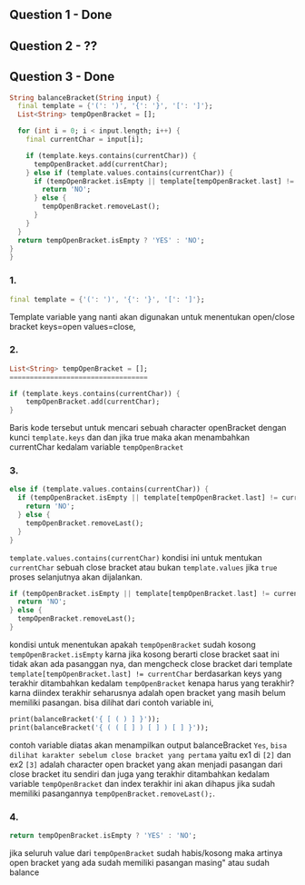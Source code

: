 ## Question 1 - Done

## Question 2 - ??

## Question 3 - Done

```dart
String balanceBracket(String input) {
  final template = {'(': ')', '{': '}', '[': ']'};
  List<String> tempOpenBracket = [];

  for (int i = 0; i < input.length; i++) {
    final currentChar = input[i];

    if (template.keys.contains(currentChar)) {
      tempOpenBracket.add(currentChar);
    } else if (template.values.contains(currentChar)) {
      if (tempOpenBracket.isEmpty || template[tempOpenBracket.last] != currentChar) {
        return 'NO';
      } else {
        tempOpenBracket.removeLast();
      }
    }
  }
  return tempOpenBracket.isEmpty ? 'YES' : 'NO';
}
}
```

### 1.
``` dart
final template = {'(': ')', '{': '}', '[': ']'};
```

Template variable yang nanti akan digunakan untuk menentukan open/close bracket keys=open values=close,

### 2.
``` dart
List<String> tempOpenBracket = [];
==================================

if (template.keys.contains(currentChar)) {
    tempOpenBracket.add(currentChar);
}
```
Baris kode tersebut untuk mencari sebuah character openBracket dengan kunci `template.keys`
dan dan jika true maka akan menambahkan currentChar kedalam variable `tempOpenBracket`

### 3.
```dart
else if (template.values.contains(currentChar)) {
  if (tempOpenBracket.isEmpty || template[tempOpenBracket.last] != currentChar) {
    return 'NO';
  } else {
    tempOpenBracket.removeLast();
  }
}
```
`template.values.contains(currentChar)`
kondisi ini untuk mentukan `currentChar` sebuah close bracket atau bukan `template.values` jika `true` proses selanjutnya
akan dijalankan.

```dart
if (tempOpenBracket.isEmpty || template[tempOpenBracket.last] != currentChar) {
  return 'NO';
} else {
  tempOpenBracket.removeLast();
}
```
kondisi untuk menentukan apakah `tempOpenBracket` sudah kosong `tempOpenBracket.isEmpty` karna jika kosong berarti close bracket 
saat ini tidak akan ada pasanggan nya, dan mengcheck close bracket dari template `template[tempOpenBracket.last] != currentChar`
berdasarkan keys yang terakhir ditambahkan kedalam `tempOpenBracket` kenapa harus yang terakhir? karna diindex terakhir seharusnya adalah 
open bracket yang masih belum memiliki pasangan. bisa dilihat dari contoh variable ini,

```dart
print(balanceBracket('{ [ ( ) ] }'));
print(balanceBracket('{ ( ( [ ] ) [ ] ) [ ] }'));
```
contoh variable diatas akan menampilkan output balanceBracket `Yes`, `bisa dilihat karakter sebelum close bracket
yang pertama` yaitu ex1 di `[2]` dan ex2 `[3]` adalah character open bracket yang akan menjadi pasangan dari close bracket itu sendiri dan juga yang terakhir
ditambahkan kedalam variable `tempOpenBracket` dan index terakhir ini akan dihapus jika sudah memiliki pasangannya `tempOpenBracket.removeLast();`.

### 4.
```dart
return tempOpenBracket.isEmpty ? 'YES' : 'NO';
```
jika seluruh value dari `tempOpenBracket` sudah habis/kosong maka artinya open bracket yang ada
sudah memiliki pasangan masing" atau sudah balance